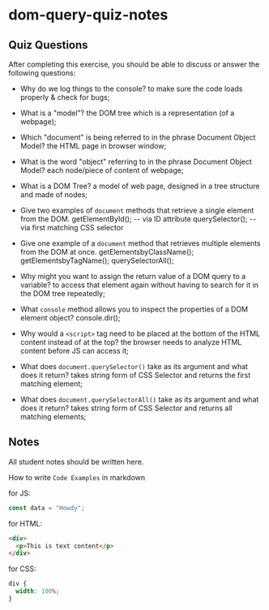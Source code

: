 # dom-query-quiz-notes

## Quiz Questions

After completing this exercise, you should be able to discuss or answer the following questions:

- Why do we log things to the console?
to make sure the code loads properly & check for bugs;

- What is a "model"?
the DOM tree which is a representation (of a webpage);

- Which "document" is being referred to in the phrase Document Object Model?
the HTML page in browser window;

- What is the word "object" referring to in the phrase Document Object Model?
each node/piece of content of webpage;

- What is a DOM Tree?
a model of web page, designed in a tree structure and made of nodes;

- Give two examples of `document` methods that retrieve a single element from the DOM.
getElementById(); -- via ID attribute
querySelector(); -- via first matching CSS selector

- Give one example of a `document` method that retrieves multiple elements from the DOM at once.
getElementsbyClassName();
getElementsbyTagName();
querySelectorAll();

<!-- multiple elements = Nodelist; -->

- Why might you want to assign the return value of a DOM query to a variable?
to access that element again without having to search for it in the DOM tree repeatedly;

- What `console` method allows you to inspect the properties of a DOM element object?
console.dir();

- Why would a `<script>` tag need to be placed at the bottom of the HTML content instead of at the top?
the browser needs to analyze HTML content before JS can access it;

- What does `document.querySelector()` take as its argument and what does it return?
takes string form of CSS Selector and returns the first matching element;

- What does `document.querySelectorAll()` take as its argument and what does it return?
takes string form of CSS Selector and returns all matching elements;

## Notes

All student notes should be written here.


How to write `Code Examples` in markdown

for JS:

```javascript
const data = "Howdy";
```

for HTML:

```html
<div>
  <p>This is text content</p>
</div>
```

for CSS:

```css
div {
  width: 100%;
}
```
